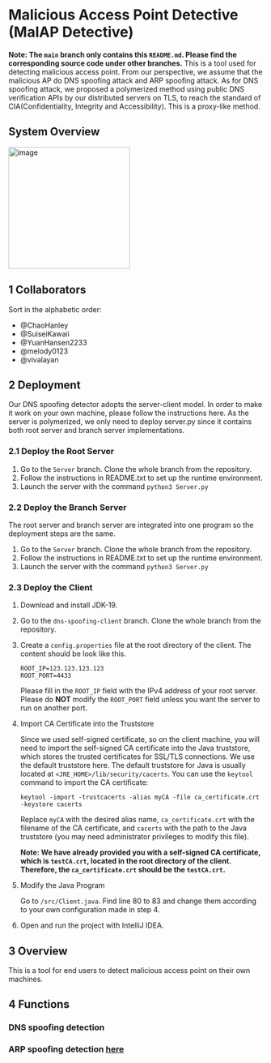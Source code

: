 # Malicious Access Point Detective (MalAP Detective)

**Note: The `main` branch only contains this `README.md`. Please find the corresponding source code under other branches.**
This is a tool used for detecting malicious access point. From our perspective, we assume that the malicious AP do DNS spoofing attack and ARP spoofing attack. As for DNS spoofing attack, we proposed a polymerized method using public DNS verification APIs by our distributed servers on TLS, to reach the standard of CIA(Confidentiality, Integrity and Accessibility). This is a proxy-like method.

## System Overview
<img width="240" alt="image" src="https://github.com/vivalayan/MalAP_Detection/assets/90449797/1c7b27ef-93af-4a76-80f9-6785a67a7061">

## 1 Collaborators 

Sort in the alphabetic order:

- @ChaoHanley
- @SuiseiKawaii
- @YuanHansen2233
- @melody0123
- @vivalayan

## 2 Deployment

Our DNS spoofing detector adopts the server-client model. In order to make it work on your own machine, please follow the instructions here. As the server is polymerized, we only need to deploy server.py since it contains both root server and branch server implementations.

### 2.1 Deploy the Root Server

1. Go to the `Server` branch. Clone the whole branch from the repository.
2. Follow the instructions in README.txt to set up the runtime environment.
3. Launch the server with the command `python3 Server.py`

### 2.2 Deploy the Branch Server

The root server and branch server are integrated into one program so the deployment steps are the same.

1. Go to the `Server` branch. Clone the whole branch from the repository.
2. Follow the instructions in README.txt to set up the runtime environment.
3. Launch the server with the command `python3 Server.py`

### 2.3 Deploy the Client

1. Download and install JDK-19.

2. Go to the `dns-spoofing-client` branch. Clone the whole branch from the repository.

3. Create a `config.properties` file at the root directory of the client. The content should be look like this.

   ```
   ROOT_IP=123.123.123.123
   ROOT_PORT=4433
   ```

   Please fill in the `ROOT_IP` field with the IPv4 address of your root server. Please do **NOT** modify the `ROOT_PORT` field unless you want the server to run on another port.

4. Import CA Certificate into the Truststore

   Since we used self-signed certificate, so on the client machine, you will need to import the self-signed CA certificate into the Java truststore, which stores the trusted certificates for  SSL/TLS connections. We use the default truststore here. The default truststore for Java is usually located  at `<JRE_HOME>/lib/security/cacerts`. You can use the `keytool` command to import the CA certificate:

   ```
   keytool -import -trustcacerts -alias myCA -file ca_certificate.crt -keystore cacerts
   ```

   Replace `myCA` with the desired alias name, `ca_certificate.crt` with the filename of the CA certificate, and `cacerts` with the path to the Java truststore (you may need administrator privileges to modify this file).

   **Note: We have already provided you with a self-signed CA certificate, which is `testCA.crt`, located in the root directory of the client. Therefore, the `ca_certificate.crt` should be the `testCA.crt`.** 

5. Modify the Java Program

   Go to `/src/Client.java`. Find line 80 to 83 and change them according to your own configuration made in step 4.

6. Open and run the project with IntelliJ IDEA.

## 3 Overview

This is a tool for end users to detect malicious access point on their own machines.

## 4 Functions

### DNS spoofing detection
### ARP spoofing detection [here](https://github.com/Melodys-Code-Warehouse/MalAP-Detective/tree/arp-spoofing)
